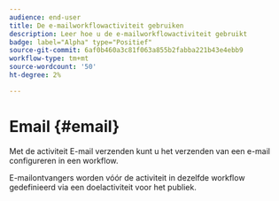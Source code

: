 ```yaml
---
audience: end-user
title: De e-mailworkflowactiviteit gebruiken
description: Leer hoe u de e-mailworkflowactiviteit gebruikt
badge: label="Alpha" type="Positief"
source-git-commit: 6af0b460a3c81f063a855b2fabba221b43e4ebb9
workflow-type: tm+mt
source-wordcount: '50'
ht-degree: 2%

---
```



# Email {#email}

<!--
description, which use case you can perform (common other activities that you can link before of after the activity)

how to add and configure the activity

example of a configured activity within a workflow

-->


Met de activiteit E-mail verzenden kunt u het verzenden van een e-mail configureren in een workflow.

<!-- Scheduled emails available?

This can be a single send email and sent just once, or it can be a recurring email.
* Single send emails are standard emails, sent once.
* Recurring emails allow you to send the same email multiple times to different targets over a defined period. You can aggregate the deliveries per period in order to get reports that correspond to your needs.

When linked to a scheduler, you can define recurring emails.-->

E-mailontvangers worden vóór de activiteit in dezelfde workflow gedefinieerd via een doelactiviteit voor het publiek.

<!--The message preparation is triggered according to the workflow execution parameters. From the message dashboard, you can select whether to request or not a manual confirmation to send the message (required by default). You can start the workflow manually or place a scheduler activity in the workflow to automate execution.-->
